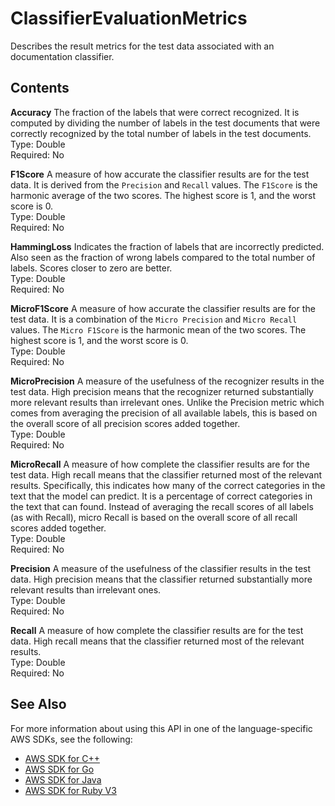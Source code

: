 # ClassifierEvaluationMetrics<a name="API_ClassifierEvaluationMetrics"></a>

Describes the result metrics for the test data associated with an documentation classifier\.

## Contents<a name="API_ClassifierEvaluationMetrics_Contents"></a>

 **Accuracy**   <a name="comprehend-Type-ClassifierEvaluationMetrics-Accuracy"></a>
The fraction of the labels that were correct recognized\. It is computed by dividing the number of labels in the test documents that were correctly recognized by the total number of labels in the test documents\.  
Type: Double  
Required: No

 **F1Score**   <a name="comprehend-Type-ClassifierEvaluationMetrics-F1Score"></a>
A measure of how accurate the classifier results are for the test data\. It is derived from the `Precision` and `Recall` values\. The `F1Score` is the harmonic average of the two scores\. The highest score is 1, and the worst score is 0\.   
Type: Double  
Required: No

 **HammingLoss**   <a name="comprehend-Type-ClassifierEvaluationMetrics-HammingLoss"></a>
Indicates the fraction of labels that are incorrectly predicted\. Also seen as the fraction of wrong labels compared to the total number of labels\. Scores closer to zero are better\.  
Type: Double  
Required: No

 **MicroF1Score**   <a name="comprehend-Type-ClassifierEvaluationMetrics-MicroF1Score"></a>
A measure of how accurate the classifier results are for the test data\. It is a combination of the `Micro Precision` and `Micro Recall` values\. The `Micro F1Score` is the harmonic mean of the two scores\. The highest score is 1, and the worst score is 0\.  
Type: Double  
Required: No

 **MicroPrecision**   <a name="comprehend-Type-ClassifierEvaluationMetrics-MicroPrecision"></a>
A measure of the usefulness of the recognizer results in the test data\. High precision means that the recognizer returned substantially more relevant results than irrelevant ones\. Unlike the Precision metric which comes from averaging the precision of all available labels, this is based on the overall score of all precision scores added together\.  
Type: Double  
Required: No

 **MicroRecall**   <a name="comprehend-Type-ClassifierEvaluationMetrics-MicroRecall"></a>
A measure of how complete the classifier results are for the test data\. High recall means that the classifier returned most of the relevant results\. Specifically, this indicates how many of the correct categories in the text that the model can predict\. It is a percentage of correct categories in the text that can found\. Instead of averaging the recall scores of all labels \(as with Recall\), micro Recall is based on the overall score of all recall scores added together\.  
Type: Double  
Required: No

 **Precision**   <a name="comprehend-Type-ClassifierEvaluationMetrics-Precision"></a>
A measure of the usefulness of the classifier results in the test data\. High precision means that the classifier returned substantially more relevant results than irrelevant ones\.  
Type: Double  
Required: No

 **Recall**   <a name="comprehend-Type-ClassifierEvaluationMetrics-Recall"></a>
A measure of how complete the classifier results are for the test data\. High recall means that the classifier returned most of the relevant results\.   
Type: Double  
Required: No

## See Also<a name="API_ClassifierEvaluationMetrics_SeeAlso"></a>

For more information about using this API in one of the language\-specific AWS SDKs, see the following:
+  [AWS SDK for C\+\+](https://docs.aws.amazon.com/goto/SdkForCpp/comprehend-2017-11-27/ClassifierEvaluationMetrics) 
+  [AWS SDK for Go](https://docs.aws.amazon.com/goto/SdkForGoV1/comprehend-2017-11-27/ClassifierEvaluationMetrics) 
+  [AWS SDK for Java](https://docs.aws.amazon.com/goto/SdkForJava/comprehend-2017-11-27/ClassifierEvaluationMetrics) 
+  [AWS SDK for Ruby V3](https://docs.aws.amazon.com/goto/SdkForRubyV3/comprehend-2017-11-27/ClassifierEvaluationMetrics) 